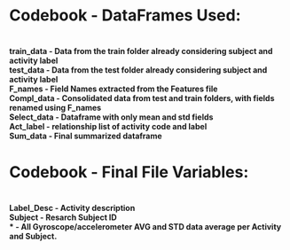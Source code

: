<h1>Codebook - DataFrames Used:<h1>
<h4>train_data - Data from the train folder already considering subject and activity label
</br>test_data - Data from the test folder already considering subject and activity label
</br>F_names - Field Names extracted from the Features file
</br>Compl_data - Consolidated data from test and train folders, with fields renamed using F_names
</br>Select_data - Dataframe with only mean and std fields
</br>Act_label - relationship list of activity code and label
</br>Sum_data - Final summarized dataframe<h4>
 <h1>Codebook - Final File Variables:<h1>
<h4>Label_Desc - Activity description
</br>Subject - Resarch Subject ID
</br>* - All Gyroscope/accelerometer AVG and STD data average per Activity and Subject.<h4>
